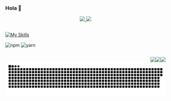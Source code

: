 ### Hola 👋

<div align="center">
  <a href="https://github.com/Andrew-devcoder">
  <img height="160em" src="https://stats-andrew-devcoder.vercel.app/api?username=Andrew-devcoder&PAT_1&show_icons=true&theme=radical&include_all_commits=true&count_private=true"/>
  <img height="160em" src="https://stats-andrew-devcoder.vercel.app/api/top-langs/?username=Andrew-devcoder&PAT_1&layout=compact&langs_count=7&theme=radical"/>
</div>

<div style="display: block"><br>
  
  [![My Skills](https://skillicons.dev/icons?i=html,css,scss,js,bootstrap,gulp,yarn,react,vite,npm,figma,vscode)](https://skillicons.dev) 
</div>

<div>
  <img align="center" alt="npm" height="30" width="" src="https://upload.wikimedia.org/wikipedia/commons/thumb/d/db/Npm-logo.svg/2560px-Npm-logo.svg.png" />
  <img align="center" alt="yarn" height="40" width="" src="https://api.nuget.org/v3-flatcontainer/yarn.msbuild/1.22.5/icon" />
</div>

  ##
 
<div> 
  <a href = "mailto:andrew.kovpak.01@gmail.com"><img align="right" src="https://img.shields.io/badge/Gmail-D14836?style=for-the-badge&logo=gmail&logoColor=white" target="_blank"></a>
  <a href="https://www.linkedin.com/in/andrew-kovpak-front-end-developer" target="_blank"><img align="right"  src="https://img.shields.io/badge/LinkedIn-0077B5?style=for-the-badge&logo=linkedin&logoColor=white" target="_blank"></a>
  <a href="https://t.me/Andreveloper" target="_blank"><img align="right" src="https://img.shields.io/badge/Telegram-2CA5E0?style=for-the-badge&logo=telegram&logoColor=white" target="_blank"></a>
</div>


<picture>
  <source
    media="(prefers-color-scheme: dark)"
    srcset="https://raw.githubusercontent.com/Andrew-devcoder/Andrew-devcoder/output/github-contribution-grid-snake-dark.svg"
  />
  <source
    media="(prefers-color-scheme: light)"
    srcset="https://raw.githubusercontent.com/Andrew-devcoder/Andrew-devcoder/output/github-contribution-grid-snake.svg"
  />
  <img
    alt="github contribution grid snake animation"
    src="https://raw.githubusercontent.com/Andrew-devcoder/Andrew-devcoder/output/github-contribution-grid-snake.svg"
  />
</picture>
